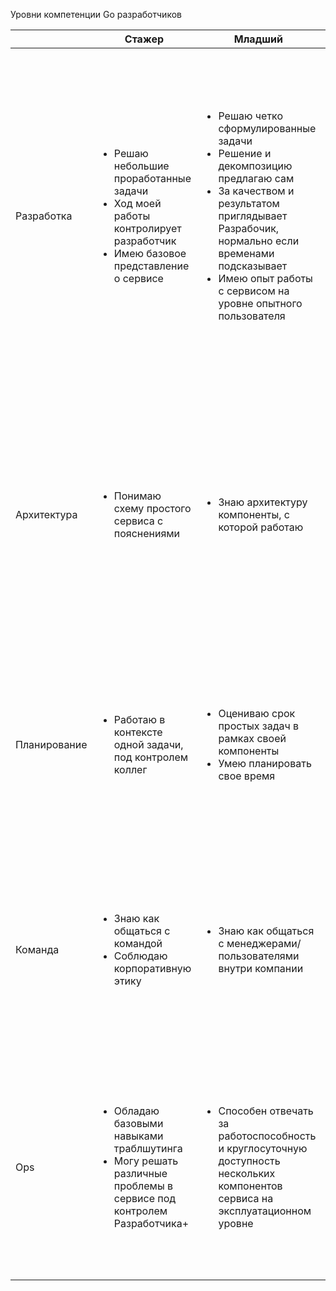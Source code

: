 Уровни компетенции Go разработчиков

|              | Стажер                                                                                                                                                 | Младший                                                                                                                                                                                                                                                                  | Разработчик                                                                                                                                                                                                                                                                                                                                                | Разработчик+                                                                                                                                                                                                                                                                                                                                                                                              | Старший разработчик                                                                                                                                                                                                                                                                                                                                                                                | Ведущий разработчик                                                                                                                                                                                                                                                                                       |
|--------------|--------------------------------------------------------------------------------------------------------------------------------------------------------|--------------------------------------------------------------------------------------------------------------------------------------------------------------------------------------------------------------------------------------------------------------------------|------------------------------------------------------------------------------------------------------------------------------------------------------------------------------------------------------------------------------------------------------------------------------------------------------------------------------------------------------------|------------------------------------------------------------------------------------------------------------------------------------------------------------------------------------------------------------------------------------------------------------------------------------------------------------------------------------------------------------------------------------------------------------|----------------------------------------------------------------------------------------------------------------------------------------------------------------------------------------------------------------------------------------------------------------------------------------------------------------------------------------------------------------------------------------------------|-----------------------------------------------------------------------------------------------------------------------------------------------------------------------------------------------------------------------------------------------------------------------------------------------------------|
| Разработка   | <ul><li>Решаю небольшие проработанные задачи</li><li>Ход моей работы контролирует разработчик</li><li>Имею базовое представление о сервисе</li></ul>   | <ul><li>Решаю четко сформулированные задачи</li><li>Решение и декомпозицию предлагаю сам</li><li>За качеством и результатом приглядывает Разрабочик, нормально если временами подсказывает</li><li>Имею опыт работы с сервисом на уровне опытного пользователя</li></ul> | <ul><li>Самостоятельно решаю задачи в рамказ своей зоны ответственности</li><li>Декомпозиция и решения редко нуждаются в корректировке</li><li>Отвечаю за работоспособность решения</li><li>Смотрю вне зоны отвественности, чтобы решение работало</li><li>Способен самостоятельно разобраться с тем, как работает сервис со стороны пользователя</li></ul> | <ul><li>Самостоятелен в рамках средней компоненты или нескольких небольших</li><li>Делаю ревью кода</li><li>Отвечаю за качество и надежность своего кода - покрытие тестами, минимизация багов, успешность релизов</li><li>Уменю находить компромисное решение с точки зрения производительности, скорости и сложности разработки</li><li>Могу самостоятельно раздебажить любую проблему сервиса</li></ul> | <ul><li>Детально разбираюсь в сервисе</li><li>Несу отвественность за стабильность сервиса</li><li>Слежу за отсутствие "узких мест" в сервисе</li><li>Разбираю user story и превращаю хотелку продакта/пользователя в техническую задачу</li><li>Предлагаю новые инструменты и технологии разработки</li><li>Могу ответить (или найти ответы) на любой вопрос связанный с работой сервиса</li></ul> | <ul><li>Разрабатываю сервисы под ключ</li><li>Способен найти решение в спорных ситуациях без участия руководителя</li><li>Занимаюсь самообразованием</li><li>Внедряю инструменты, технологии, практики разработки на уровне всей команды</li><li>Стремлюсь расширять зону своей ответственности</li></ul> |
| Архитектура  | <ul><li>Понимаю схему простого сервиса с пояснениями</li></ul>                                                                                         | <ul><li>Знаю архитектуру компоненты, с которой работаю</li></ul>                                                                                                                                                                                                         | <ul><li>Вижу весь набор компонент сервиса, которые затрагивает задача</li><li>Проектирую архитектуру решений под контроем Старшего/Ведущего разработчика</li></ul>                                                                                                                                                                                         | <ul><li>Хорошо знаю архитектуру своего сервиса</li><li>Имею представление о архитектуре смежных сервисов</li><li>Могу нарисовать архитектуру работы сервиса на "квадратиках" и рассказать как он работает</li><li>Самостоятельно могу спроектировать небольшие архитектурные изменения</li><ul>                                                                                                            | <ul><li>Продумываю архитектуру сервиса и умею обосновывать принятые решения</li><li>Самостоятельно подготавливаю архитектуру разрабатываемых компонент к защите перед командой</li></ul>                                                                                                                                                                                                           | <ul><li>Отвечаю за архитектуру несколких сервисов</li><li>Принимаю во внимание дальнейшее развитие всего сервиса</li><li>Проектирую сложные системы затрагивающие многие компоненты или сервисы</li></ul>                                                                                                 |
| Планирование | <ul><li>Работаю в контексте одной задачи, под контролем коллег</li></ul>                                                                               | <ul><li>Оцениваю срок простых задач в рамках своей компоненты</li><li>Умею планировать свое время</li></ul>                                                                                                                                                              | <ul><li>Умею приоритезировать свои задачи</li><li>Принимаю сроки во внимание, заранее сообщаю о проблемах</li><li>Самостоятельно декомпозирую задачи, затрагивающие многие компоненты сервиса</li></ul>                                                                                                                                                    | <ul><li>Самостоятельно декомпозирую сложные задачи, оцениваю их сроки</li><li>При необходимости провожу исследование альтернативных решений</li><li>Знаю про контроль и делегирование</li></ul>                                                                                                                                                                                                            | <ul><li>Способен вести несколько фичей одновременно</li><li>Могу составить роадмап проекта с контрольными точками</li><li>Работаю с долгосрочными целями команды/отдела</li></ul>                                                                                                                                                                                                                  | <ul><li>Занимаюсь стратегией и тактикой развития сервиса</li><li>Самостоятельно оцениваю необходимые трудозатраты и приоритезирую разработку</li><li>Сам предоставляю отчетность для контроля</li></ul>                                                                                                   |
| Команда      | <ul><li>Знаю как общаться с командой</li><li>Соблюдаю корпоративную этику</li></ul>                                                                    | <ul><li>Знаю как общаться с менеджерами/пользователями внутри компании</li></ul>                                                                                                                                                                                         | <ul><li>При необходимости сам работаю по задачам со смежниками</li><li>Ищу конструктивные решения в конфликтных ситуациях</li></ul>                                                                                                                                                                                                                        | <ul><li>Могу вести стажера и самостоятельно определять скоуп его работы</li><li>Участвую в собеседованиях</li></ul>                                                                                                                                                                                                                                                                                        | <ul><li>Участвую в найме в команду/отдел</li><li>Могу вести адаптацию нового сотрудника в проект и команду</li><li>Проактивно помогаю коллегам и руководителям в организации рабочего процесса</li><li>Могу решить или деэскалировать конфликтную ситуацию</li></ul>                                                                                                                               | <ul><li>Занимаюсь построением и развитием команды</li><li>Эффективно решаю конфликты в команде и умею работать с "трудными" сотрудниками</li><li>Занимаюсь самообразованием</li></ul>                                                                                                                     |
| Ops          | <ul><li>Обладаю базовыми навыками траблшутинга</li><li>Могу решать различные проблемы в сервисе под контролем Разработчика+</li></ul> | <ul><li>Способен отвечать за работоспособность и круглосуточную доступность нескольких компонентов сервиса на эксплуатационном уровне</li></ul>                                                                                                                          | <ul><li>Способен отвечать за работоспособность и круглосуточную доступность нескольких компонентов сервиса на эксплуатационном уровне</li></ul>                                                                                                                                                                                                            | <ul><li>Отвечаю за обеспечение работоспособности и круглосуточной доступности сервиса как на эксплуатационном уровне, так и на уровне бизнес-логики</li></ul>                                                                                                                                                                                                                                              | <ul><li>Отвечаю за обеспечение работоспособности и круглосуточной доступности сервиса на всех уровнях, в том числе организационном и стратегическом</li><li>Проактивно нахожу узкие места в сервисе, предлагаю системные решения</li></ul>                                                                                                                                                         | <ul><li>Полностью отвечаю за обеспечение работоспособности и круглосуточной доступности сервисов подразделения</li><li>Отвечаю за стабильность при росте и развитии сервисов</li><li>Отвечаю за запуск новых сервисов на эксплуатационном уровне</li></ul>                                                |